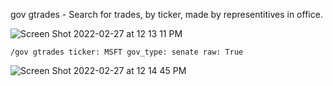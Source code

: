 gov gtrades - Search for trades, by ticker, made by representitives in office. 

![Screen Shot 2022-02-27 at 12 13 11 PM](https://user-images.githubusercontent.com/85772166/155898171-cde3659e-d5c2-42b4-87f3-f53bb5785ebc.png)

```
/gov gtrades ticker: MSFT gov_type: senate raw: True
```

![Screen Shot 2022-02-27 at 12 14 45 PM](https://user-images.githubusercontent.com/85772166/155898223-c255b4e0-c1a9-47b1-9236-2708992fce3f.png)
